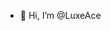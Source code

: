 - 👋 Hi, I’m @LuxeAce

<!---
LuxeAce/LuxeAce is a ✨ special ✨ repository because its `README.md` (this file) appears on your GitHub profile.
You can click the Preview link to take a look at your changes.
--->
